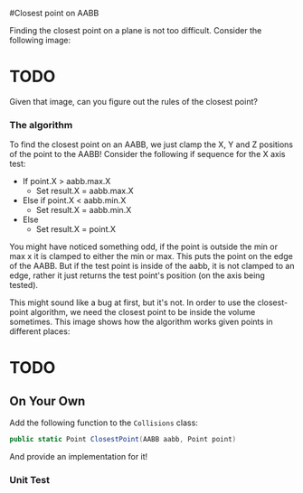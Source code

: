 #Closest point on AABB

Finding the closest point on a plane is not too difficult. Consider the following image:

# TODO

Given that image, can you figure out the rules of the closest point?

### The algorithm

To find the closest point on an AABB, we just clamp the X, Y and Z positions of the point to the AABB! Consider the following if sequence for the X axis test:

* If point.X > aabb.max.X
  * Set result.X = aabb.max.X
* Else if point.X < aabb.min.X
  * Set result.X = aabb.min.X
* Else
  * Set result.X = point.X

You might have noticed something odd, if the point is outside the min or max x it is clamped to either the min or max. This puts the point on the edge of the AABB. But if the test point is inside of the aabb, it is not clamped to an edge, rather it just returns the test point's position (on the axis being tested).

This might sound like a bug at first, but it's not. In order to use the closest-point algorithm, we need the closest point to be inside the volume sometimes. This image shows how the algorithm works given points in different places:

# TODO

## On Your Own

Add the following function to the ```Collisions``` class:

```cs
public static Point ClosestPoint(AABB aabb, Point point)
```

And provide an implementation for it!

### Unit Test